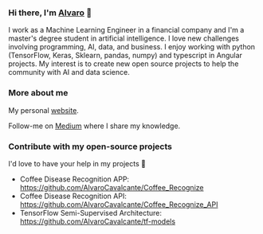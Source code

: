 ### Hi there, I'm [Alvaro](https://alvarocavalcante.github.io/) 👋

I work as a Machine Learning Engineer in a financial company and I'm a master's degree student in artificial intelligence. I love new challenges involving programming, AI, data, and business. I enjoy working with python (TensorFlow, Keras, Sklearn, pandas, numpy) and typescript in Angular projects. My interest is to create new open source projects to help the community with AI and data science.

### More about me

My personal [website](https://alvarocavalcante.github.io/).

Follow-me on [Medium](https://medium.com/@alvaroleandrocavalcante) where I share my knowledge.

### Contribute with my open-source projects

I'd love to have your help in my projects :blue_heart:

- Coffee Disease Recognition APP: https://github.com/AlvaroCavalcante/Coffee_Recognize
- Coffee Disease Recognition API: https://github.com/AlvaroCavalcante/Coffee_Recognize_API
- TensorFlow Semi-Supervised Architecture: https://github.com/AlvaroCavalcante/tf-models
